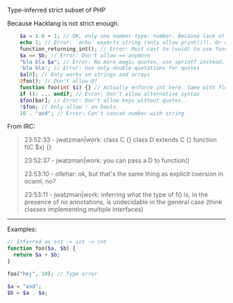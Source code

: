 Type-inferred strict subset of PHP

Because Hacklang is not strict enough.

```php
    $a = 1.0 + 1; // OK, only one number type: number. Because lack of type-hints and + works on everything.
    echo 1; // Error: `echo` expects string (only allow print()?). Or don't allow functions without paranthesis?
    function_returning_int(); // Error: Must cast to (void) to use function returning non-void without catching output (like ignore in OCaml)
    $a == $b; // Error: Don't allow == anymore
    "bla bla $a"; // Error: No more magic quotes, use sprintf instead.
    'bla bla'; // Error: Use only double-quotations for quotes
    $a[0]; // Only works on strings and arrays
    @foo(); // Don't allow @?
    function foo(int $i) {} // Actually enforce int here. Same with float/string/array. TODO: Can't, because "got int, expected int".
    if (): ... endif; // Error: Don't allow alternative syntax
    $foo[bar]; // Error: Don't allow keys without quotes.
    !$foo; // Only allow ! on bools
    10 . "asd"; // Error: Can't concat number with string
```

From IRC:

> 23:52:33 - jwatzman|work: class C {} class D extends C {} function f(C $x) {}
>
> 23:52:37 - jwatzman|work: you can pass a D to function()
>
> 23:53:10 - ollehar: ok, but that's the same thing as explicit coersion in ocaml, no?
>
> 23:53:11 - jwatzman|work: inferring what the type of f() is, in the presence of no annotations, is undecidable in the general case (think classes implementing multiple interfaces)

---

Examples:

```php
// Inferred as int -> int -> int
function foo($a, $b) {
  return $a + $b;
}

foo("hej", 10); // Type error
```

```php
$a = "asd";
$b = $a . $a;
```
